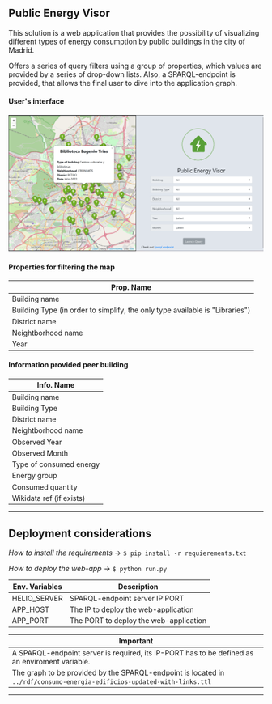 ## Public Energy Visor

This solution is a web application that provides the possibility of visualizing different types of energy consumption by public buildings in the city of Madrid.

Offers a series of query filters using a group of properties, which values are provided by a series of drop-down lists. Also, a SPARQL-endpoint is provided, that allows the final user to dive into the application graph. 

#### User's interface
![User UI](../img/view.png?raw=true)

#### Properties for filtering the map
Prop. Name | 
---|
Building name |
Building Type (in order to simplify, the only type available is "Libraries") |
District name |
Neightborhood name |
Year |

#### Information provided peer building
Info. Name | 
---|
Building name |
Building Type |
District name |
Neightborhood name |
Observed Year |
Observed Month |
Type of consumed energy |
Energy group |
Consumed quantity |
Wikidata ref (if exists) |

-----------------------
## Deployment considerations

*How to install the requirements* -> 
`$ pip install -r requierements.txt`

*How to deploy the web-app* -> 
`$ python run.py `

Env. Variables | Description
---|---
HELIO_SERVER | SPARQL-endpoint server IP:PORT 
APP_HOST | The IP to deploy the web-application 
APP_PORT | The PORT to deploy the web-application 

Important |
---|
A SPARQL-endpoint server is required, its IP-PORT has to be defined as an enviroment variable. |
The graph to be provided by the SPARQL-endpoint is located in `../rdf/consumo-energia-edificios-updated-with-links.ttl` |

-----------------------